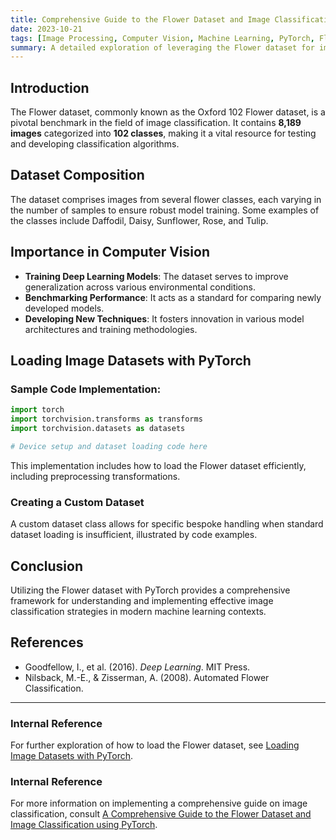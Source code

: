 ```yaml
---
title: Comprehensive Guide to the Flower Dataset and Image Classification using PyTorch
date: 2023-10-21
tags: [Image Processing, Computer Vision, Machine Learning, PyTorch, Flower Dataset, CNN]
summary: A detailed exploration of leveraging the Flower dataset for image classification using PyTorch, including feature extraction and model training.
---
```


## Introduction
The Flower dataset, commonly known as the Oxford 102 Flower dataset, is a pivotal benchmark in the field of image classification. It contains **8,189 images** categorized into **102 classes**, making it a vital resource for testing and developing classification algorithms.

## Dataset Composition
The dataset comprises images from several flower classes, each varying in the number of samples to ensure robust model training. Some examples of the classes include Daffodil, Daisy, Sunflower, Rose, and Tulip.

## Importance in Computer Vision
- **Training Deep Learning Models**: The dataset serves to improve generalization across various environmental conditions.
- **Benchmarking Performance**: It acts as a standard for comparing newly developed models.
- **Developing New Techniques**: It fosters innovation in various model architectures and training methodologies.

## Loading Image Datasets with PyTorch
### Sample Code Implementation:
```python
import torch
import torchvision.transforms as transforms
import torchvision.datasets as datasets

# Device setup and dataset loading code here
```
This implementation includes how to load the Flower dataset efficiently, including preprocessing transformations.

### Creating a Custom Dataset
A custom dataset class allows for specific bespoke handling when standard dataset loading is insufficient, illustrated by code examples.

## Conclusion
Utilizing the Flower dataset with PyTorch provides a comprehensive framework for understanding and implementing effective image classification strategies in modern machine learning contexts.

## References
- Goodfellow, I., et al. (2016). *Deep Learning*. MIT Press.
- Nilsback, M.-E., & Zisserman, A. (2008). Automated Flower Classification.

---
### Internal Reference
For further exploration of how to load the Flower dataset, see [Loading Image Datasets with PyTorch](loading_image_datasets_with_pytorch.md).
### Internal Reference
For more information on implementing a comprehensive guide on image classification, consult [A Comprehensive Guide to the Flower Dataset and Image Classification using PyTorch](a_comprehensive_guide_to_flower_dataset_and_image_classification_using_pytorch.md).